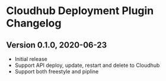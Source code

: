 # Cloudhub Deployment Plugin Changelog

## Version 0.1.0, 2020-06-23
* Initial release
* Support API deploy, update, restart and delete to Cloudhub
* Support both freestyle and pipline
